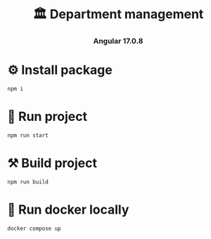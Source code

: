 <h1 align="center">🏛️ Department management</h1>
<h3 align="center">Angular 17.0.8</h3>

# ⚙️ Install package

```shell
npm i
```

# 🔨 Run project

```shell
npm run start
```

# ⚒️ Build project

```shell
npm run build
```

# 🐳 Run docker locally

```shell
docker compose up
```
